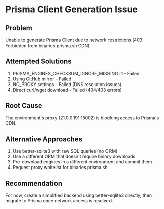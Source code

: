 # Prisma Client Generation Issue

## Problem
Unable to generate Prisma Client due to network restrictions (403 Forbidden from binaries.prisma.sh CDN).

## Attempted Solutions
1. PRISMA_ENGINES_CHECKSUM_IGNORE_MISSING=1 - Failed
2. Using GitHub mirror - Failed  
3. NO_PROXY settings - Failed (DNS resolution issues)
4. Direct curl/wget download - Failed (404/403 errors)

## Root Cause
The environment's proxy (21.0.0.191:15002) is blocking access to Prisma's CDN.

## Alternative Approaches
1. Use better-sqlite3 with raw SQL queries (no ORM)
2. Use a different ORM that doesn't require binary downloads
3. Pre-download engines in a different environment and commit them
4. Request proxy whitelist for binaries.prisma.sh

## Recommendation
For now, create a simplified backend using better-sqlite3 directly, then migrate to Prisma once network access is resolved.

